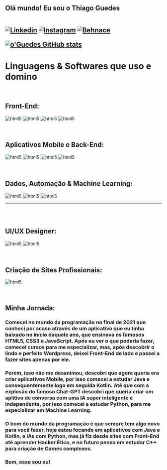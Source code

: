 <h2>Olá mundo! Eu sou o Thiago Guedes
<br><br>
    
[![Linkedin](https://img.shields.io/badge/LinkedIn-0077B5?style=for-the-badge&logo=linkedin&logoColor=white)](https://www.linkedin.com/in/thiago-guedes-01b434263/)
[![Instagram](https://img.shields.io/badge/Instagram-E4405F?style=for-the-badge&logo=instagram&logoColor=white)](https://www.instagram.com/thiagoguedes_2112/)
[![Behnace](https://img.shields.io/badge/-Behance-blue?style=for-the-badge&logo=behance&logoColor=white)](https://www.behance.net/thiagoguedes10)

[![o'Guedes GitHub stats](https://github-readme-stats.vercel.app/api?username=GuedesThi&hide=contribs&show_icons=true&title_color=DCDCDC&bg_color=000000&text_color=DCDCDC&icon_color=1E90FF&locale=pt-br&border_radius=21&border_color=000000)](https://github.com/GuedesThi/github-readme-stats)

# Linguagens & Softwares que uso e domino
<br>

## Front-End:
<div style="display: inline_block">
    <img align="center" alt="html5" src="https://img.shields.io/badge/HTML5-E34F26?style=for-the-badge&logo=html5&logoColor=white">
    <img align="center" alt="html5" src="https://img.shields.io/badge/CSS3-1572B6?style=for-the-badge&logo=css3&logoColor=white">
    <img align="center" alt="html5" src="https://img.shields.io/badge/JavaScript-F7DF1E?style=for-the-badge&logo=javascript&logoColor=black">
    <img align="center" alt="html5" src="https://img.shields.io/badge/Visual_Studio_Code-0078D4?style=for-the-badge&logo=visual%20studio%20code&logoColor=white">
</div>
<br><br>

## Aplicativos Mobile e Back-End:
<div style="display: inline_block">
    <img align="center" alt="html5" src="https://img.shields.io/badge/Java-ED8B00?style=for-the-badge&logo=openjdk&logoColor=white">
    <img align="center" alt="html5" src="https://img.shields.io/badge/Kotlin-0095D5?&style=for-the-badge&logo=kotlin&logoColor=white">
    <img align="center" alt="html5" src="https://img.shields.io/badge/IntelliJ_IDEA-000000.svg?style=for-the-badge&logo=intellij-idea&logoColor=white">
    <img align="center" alt="html5" src="https://img.shields.io/badge/windows%20terminal-4D4D4D?style=for-the-badge&logo=windows%20terminal&logoColor=white">
</div>
<br><br>

## Dados, Automação & Machine Learning:
<div style="display: inline_block">
    <img align="center" alt="html5" src="https://img.shields.io/badge/Python-3776AB?style=for-the-badge&logo=python&logoColor=white">
    <img align="center" alt="html5" src="https://img.shields.io/badge/Colab-F9AB00?style=for-the-badge&logo=googlecolab&color=525252">
    <img align="center" alt="html5" src="https://img.shields.io/badge/windows%20terminal-4D4D4D?style=for-the-badge&logo=windows%20terminal&logoColor=white">
    <hr>
</div>
<br><br>

## UI/UX Designer:
<div style="display: inline_block">
    <img align="center" alt="html5" src="https://img.shields.io/badge/Figma-F24E1E?style=for-the-badge&logo=figma&logoColor=white">
    <img align="center" alt="html5" src="https://img.shields.io/badge/Notion-000000?style=for-the-badge&logo=notion&logoColor=white">
</div>  
<br><br>

## Criação de Sites Profissionais:
<div style="display: inline_block">
    <img align="center" alt="html5" src="https://img.shields.io/badge/Wordpress-21759B?style=for-the-badge&logo=wordpress&logoColor=white">
</div>   
<br><br>


## Minha Jornada:
### Comecei no mundo da programação no final de 2021 que conheci por acaso através de um aplicativo que eu tinha baixado no início daquele ano, que ensinava os famosos HTML5, CSS3 e JavaScript. Após eu ver o que poderia fazer, comecei cursos para me especializar, mas, após descobrir o lindo e perfeito Wordpress, deixei Front-End de lado e passei a fazer sites apenas por ele.
### Porém, isso não me desanimou, descobri que agora queria era criar aplicativos Mobile, por isso comecei a estudar Java e consequentemente logo em seguida Kotlin. Até que com a explosão do famoso Chat-GPT descobri que queria criar um aplitivo de conversa com uma IA super inteligente e independente, por isso comecei a estudar Python, para me especializar em Machine Learning.
### O bom do mundo da programação é que sempre tem algo novo para você fazer, hoje estou focando em aplicativos com Java e Kotlin, e IAs com Python, mas já fiz desde sites com Front-End até aprender Hacker Ético, e no futuro penso em estudar C++ para criação de Games complexos.
### Bom, esse sou eu!
